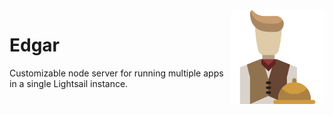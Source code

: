 
<img src='icon.png' align='right' width='150' height='150' />

# Edgar

Customizable node server for running multiple apps in a single Lightsail instance.